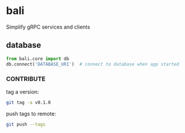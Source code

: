 # bali

Simplify gRPC services and clients


## database 

```python
from bali.core import db
db.connect('DATABASE_URI')  # connect to database when app started
```


### CONTRIBUTE

tag a version:

```bash
git tag -a v0.1.0
```

push tags to remote:

```bash
git push --tags
```
